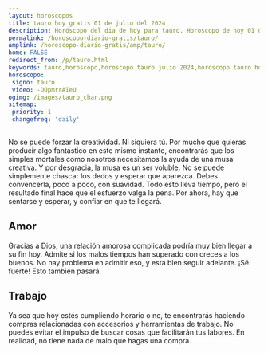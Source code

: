 ```yaml
---
layout: horoscopos
title: tauro hoy gratis 01 de julio del 2024 
description: Horóscopo del dia de hoy para tauro. Horoscopo de hoy 01 de julio del 2024. Las predicciones de amor, trabajo, vida personal gratis.
permalink: /horoscopo-diario-gratis/tauro/
amplink: /horoscopo-diario-gratis/amp/tauro/
home: FALSE
redirect_from: /p/tauro.html
keywords: tauro,horoscopo,horoscopo tauro julio 2024,horoscopo tauro hoy,tarot tauro julio 2024,horoscopo tauro,tarot tauro hoy,horoscopo de hoy,horoscopo diario,tarot del amor,horoscopo de hoy tauro,horoscopo diario del tarot, Horoscopo de hoy tauro 01 de julio del 2024,horóscopo del día,signos zodiacales 2024, el horoscopo de hoy
horoscopo:
 signo: tauro
 video: -DQpmrrAIeU
ogimg: /images/tauro_char.png
sitemap:
 priority: 1
 changefreq: 'daily'
---
```



No se puede forzar la creatividad. Ni siquiera tú. Por mucho que quieras producir algo fantástico en este mismo instante, encontrarás que los simples mortales como nosotros necesitamos la ayuda de una musa creativa. Y por desgracia, la musa es un ser voluble. No se puede simplemente chascar los dedos y esperar que aparezca. Debes convencerla, poco a poco, con suavidad. Todo esto lleva tiempo, pero el resultado final hace que el esfuerzo valga la pena. Por ahora, hay que sentarse y esperar, y confiar en que te llegará.

## Amor

Gracias a Dios, una relación amorosa complicada podría muy bien llegar a su fin hoy. Admite si los malos tiempos han superado con creces a los buenos. No hay problema en admitir eso, y está bien seguir adelante. ¡Sé fuerte! Esto también pasará.

## Trabajo

Ya sea que hoy estés cumpliendo horario o no, te encontrarás haciendo compras relacionadas con accesorios y herramientas de trabajo. No puedes evitar el impulso de buscar cosas que facilitarán tus labores. En realidad, no tiene nada de malo que hagas una compra.
